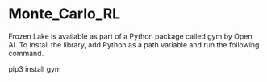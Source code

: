 # Monte_Carlo_RL

Frozen Lake is available as part of a Python package called gym by Open AI. To install the library, add Python as a path variable and run the following command.

pip3 install gym
